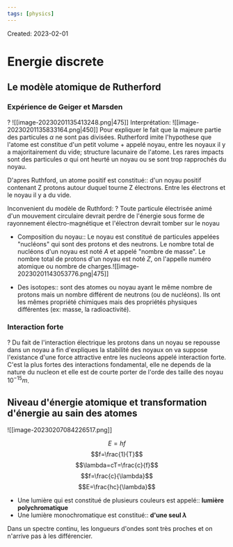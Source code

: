 ```yaml
---
tags: [physics] 
---
```

Created: 2023-02-01

# Energie discrete

## Le modèle atomique de Rutherford
### Expérience de Geiger et Marsden
?
![[image-20230201135413248.png|475]]
Interprétation:
![[image-20230201135833164.png|450]]
Pour expliquer le fait que la majeure partie des particules $\alpha$ ne sont pas divisées. Rutherford imite l'hypothese que l'atome est constitue d'un petit volume + appelé noyau, entre les noyaux il y a majoritairement du vide; structure lacunaire de l'atome. 
Les rares impacts sont des particules $\alpha$ qui ont heurté un noyau ou se sont trop rapprochés du noyau.
<!--SR:!2023-02-08,3,210-->

D'apres Ruthford, un atome positif est constitué:: d'un noyau positif contenant Z protons autour duquel tourne Z électrons. Entre les électrons et le noyau il y a du vide.
<!--SR:!2023-02-08,3,210-->

Inconvenient du modèle de Ruthford:
?
Toute particule électrisée animé d'un mouvement circulaire devrait perdre de l'énergie sous forme de rayonnement électro-magnétique et l'électron devrait tomber sur le noyau 
<!--SR:!2023-02-07,1,170-->

- Composition du noyau:: Le noyau est constitué de particules appelées "nucléons" qui sont des protons et des neutrons. Le nombre total de nucléons d'un noyau est noté $A$ et appelé "nombre de masse". Le nombre total de protons d'un noyau est noté $Z$, on l'appelle numéro atomique ou nombre de charges.![[image-20230201143053776.png|475]]
<!--SR:!2023-02-14,9,250-->
- Des isotopes:: sont des atomes ou noyau ayant le même nombre de protons mais un nombre différent de neutrons (ou de nucléons). Ils ont les mêmes propriété chimiques mais des propriétés physiques différentes (ex: masse, la radioactivité).
<!--SR:!2023-02-08,2,210-->

### Interaction forte 
?
Du fait de l'interaction électrique les protons dans un noyau se repousse dans un noyau a fin d'expliques la stabilité des noyaux  on va suppose l'existance d'une force attractive entre les nucleons appelé interaction forte. C'est la plus fortes des interactions fondamental, elle ne depends de la nature du nucleon et elle est de courte porter de l'orde des taille des noyau $10^{-15}m$.

## Niveau d'énergie atomique et transformation d'énergie au sain des atomes
![[image-20230207084226517.png]]

$$E=hf$$
$$f=\frac{1}{T}$$
$$\lambda=cT=\frac{c}{f}$$
$$f=\frac{c}{\lambda}$$
$$E=\frac{hc}{\lambda}$$

- Une lumière qui est constitué de plusieurs couleurs est appelé:: **lumière polychromatique**
- Une lumière monochromatique est constitué:: **d'une seul $\lambda$**

Dans un spectre continu, les longueurs d'ondes sont très proches et on n'arrive pas à les différencier.